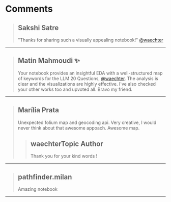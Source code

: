 # Comments 

> ## Sakshi Satre
> 
> "Thanks for sharing such a visually appealing notebook!" [@waechter](https://www.kaggle.com/waechter) 
> 
> 
> 


---

> ## Matin Mahmoudi ✨
> 
> Your notebook provides an insightful EDA with a well-structured map of keywords for the LLM 20 Questions, [@waechter](https://www.kaggle.com/waechter). The analysis is clear and the visualizations are highly effective. I've also checked your other works too and upvoted all. Bravo my friend.
> 
> 
> 


---

> ## Marília Prata
> 
> Unexpected folium map and geocoding api. Very creative, I would never think about that awesome appoach.  Awesome map.
> 
> 
> 
> > ## waechterTopic Author
> > 
> > Thank you for your kind words !
> > 
> > 
> > 


---

> ## pathfinder.milan
> 
> Amazing notebook
> 
> 
> 


---

